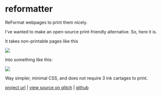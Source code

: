 # reformatter
ReFormat webpages to print them nicely.

I've wanted to make an open-source print-friendly alternative. So, here it is.

It takes non-printable pages like this

![](https://ur.red-panda.red/k49aVvYGR.gif)

Into something like this:

![](https://ur.red-panda.red/d4IIhZMV0.gif)

Way simpler, minimal CSS, and does not require 3 ink cartages to print.

[project url](https://reformatter.glitch.me/) | [view source on glitch](https://glitch.com/edit/#!/reformatter) | [github](https://github.com/aboutDavid/reformatter)